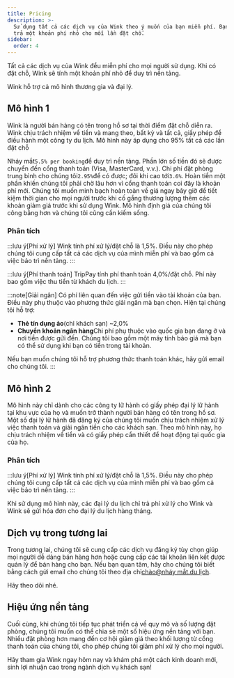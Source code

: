 ```yaml
---
title: Pricing
description: >-
  Sử dụng tất cả các dịch vụ của Wink theo ý muốn của bạn miễn phí. Bạn chỉ phải
  trả một khoản phí nhỏ cho mỗi lần đặt chỗ.
sidebar:
  order: 4
---
```

Tất cả các dịch vụ của Wink đều miễn phí cho mọi người sử dụng. Khi có đặt chỗ, Wink sẽ tính một khoản phí nhỏ để duy trì nền tảng.

Wink hỗ trợ cả mô hình thương gia và đại lý.

## Mô hình 1

Wink là người bán hàng có tên trong hồ sơ tại thời điểm đặt chỗ diễn ra. Wink chịu trách nhiệm về tiền và mang theo, bất kỳ và tất cả, giấy phép để điều hành một công ty du lịch.
Mô hình này áp dụng cho 95% tất cả các lần đặt chỗ

Nháy mắt`5.5% per booking`để duy trì nền tảng.
Phần lớn số tiền đó sẽ được chuyển đến cổng thanh toán (Visa, MasterCard, v.v.). Chi phí đặt phòng trung bình cho chúng tôi`2.95%`để có được; đôi khi cao tới`3.6%`. Hoàn tiền một phần khiến chúng tôi phải chờ lâu hơn vì cổng thanh toán coi đây là khoản phí mới.
Chúng tôi muốn minh bạch hoàn toàn về giá ngay bây giờ để tiết kiệm thời gian cho mọi người trước khi cố gắng thương lượng thêm các khoản giảm giá trước khi sử dụng Wink. Mô hình định giá của chúng tôi công bằng hơn và chúng tôi cũng cần kiếm sống.

### Phân tích

:::lưu ý\[Phí xử lý]
Wink tính phí xử lý/đặt chỗ là 1,5%. Điều này cho phép chúng tôi cung cấp tất cả các dịch vụ của mình miễn phí và bao gồm cả việc bảo trì nền tảng.
:::

:::lưu ý\[Phí thanh toán]
TripPay tính phí thanh toán 4,0%/đặt chỗ. Phí này bao gồm việc thu tiền từ khách du lịch.
:::

:::note\[Giải ngân]
Có phí liên quan đến việc gửi tiền vào tài khoản của bạn. Điều này phụ thuộc vào phương thức giải ngân mà bạn chọn. Hiện tại chúng tôi hỗ trợ:

* **Thẻ tín dụng ảo**(chỉ khách sạn) ~2,0%
* **Chuyển khoản ngân hàng**Chi phí phụ thuộc vào quốc gia bạn đang ở và nơi tiền được gửi đến. Chúng tôi bao gồm một máy tính báo giá mà bạn có thể sử dụng khi bạn có tiền trong tài khoản.

Nếu bạn muốn chúng tôi hỗ trợ phương thức thanh toán khác, hãy gửi email cho chúng tôi.
:::

## Mô hình 2

Mô hình này chỉ dành cho các công ty lữ hành có giấy phép đại lý lữ hành tại khu vực của họ và muốn trở thành người bán hàng có tên trong hồ sơ. Một số đại lý lữ hành đã đăng ký của chúng tôi muốn chịu trách nhiệm xử lý việc thanh toán và giải ngân tiền cho các khách sạn. Theo mô hình này, họ chịu trách nhiệm về tiền và có giấy phép cần thiết để hoạt động tại quốc gia của họ.

### Phân tích

:::lưu ý\[Phí xử lý]
Wink tính phí xử lý/đặt chỗ là 1,5%. Điều này cho phép chúng tôi cung cấp tất cả các dịch vụ của mình miễn phí và bao gồm cả việc bảo trì nền tảng.
:::

Khi sử dụng mô hình này, các đại lý du lịch chỉ trả phí xử lý cho Wink và Wink sẽ gửi hóa đơn cho đại lý du lịch hàng tháng.

## Dịch vụ trong tương lai

Trong tương lai, chúng tôi sẽ cung cấp các dịch vụ đăng ký tùy chọn giúp mọi người dễ dàng bán hàng hơn hoặc cung cấp các tài khoản liên kết được quản lý để bán hàng cho bạn. Nếu bạn quan tâm, hãy cho chúng tôi biết bằng cách gửi email cho chúng tôi theo địa chỉ[chào@nháy mắt.du lịch](mailto:hi@wink.travel).

Hãy theo dõi nhé.

## Hiệu ứng nền tảng

Cuối cùng, khi chúng tôi tiếp tục phát triển cả về quy mô và số lượng đặt phòng, chúng tôi muốn có thể chia sẻ một số hiệu ứng nền tảng với bạn. Nhiều đặt phòng hơn mang đến cơ hội giảm giá theo khối lượng từ cổng thanh toán của chúng tôi, cho phép chúng tôi giảm phí xử lý cho mọi người.

Hãy tham gia Wink ngay hôm nay và khám phá một cách kinh doanh mới, sinh lợi nhuận cao trong ngành dịch vụ khách sạn!

